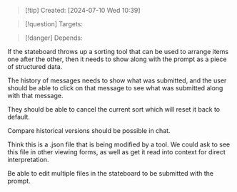 
>[!tip] Created: [2024-07-10 Wed 10:39]

>[!question] Targets: 

>[!danger] Depends: 

If the stateboard throws up a sorting tool that can be used to arrange items one after the other, then it needs to show along with the prompt as a piece of structured data.

The history of messages needs to show what was submitted, and the user should be able to click on that message to see what was submitted along with that message.

They should be able to cancel the current sort which will reset it back to default.

Compare historical versions should be possible in chat.

Think this is a .json file that is being modified by a tool.  We could ask to see this file in other viewing forms, as well as get it read into context for direct interpretation.

Be able to edit multiple files in the stateboard to be submitted with the prompt.